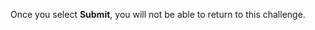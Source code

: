 <span class=warn-icon>Once you select **Submit**, you will not be able to return to this challenge.</span>